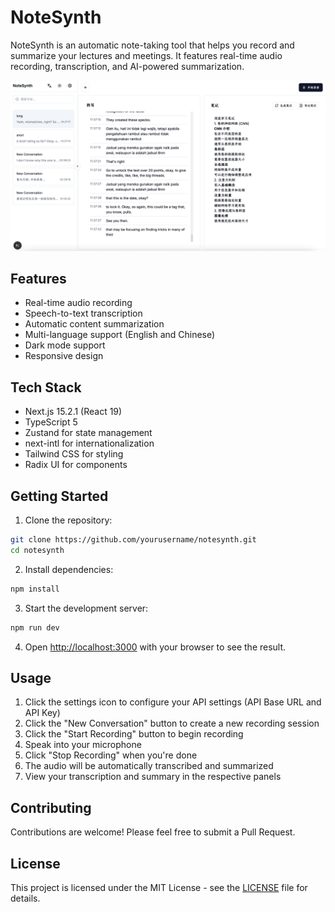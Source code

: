 # NoteSynth

NoteSynth is an automatic note-taking tool that helps you record and summarize your lectures and meetings. It features real-time audio recording, transcription, and AI-powered summarization.

![NoteSynth](img/layout.jpg)

## Features

- Real-time audio recording
- Speech-to-text transcription
- Automatic content summarization
- Multi-language support (English and Chinese)
- Dark mode support
- Responsive design

## Tech Stack

- Next.js 15.2.1 (React 19)
- TypeScript 5
- Zustand for state management
- next-intl for internationalization
- Tailwind CSS for styling
- Radix UI for components

## Getting Started

1. Clone the repository:

```bash
git clone https://github.com/yourusername/notesynth.git
cd notesynth
```

2. Install dependencies:

```bash
npm install
```

3. Start the development server:

```bash
npm run dev
```

4. Open [http://localhost:3000](http://localhost:3000) with your browser to see the result.

## Usage

1. Click the settings icon to configure your API settings (API Base URL and API Key)
2. Click the "New Conversation" button to create a new recording session
3. Click the "Start Recording" button to begin recording
4. Speak into your microphone
5. Click "Stop Recording" when you're done
6. The audio will be automatically transcribed and summarized
7. View your transcription and summary in the respective panels

## Contributing

Contributions are welcome! Please feel free to submit a Pull Request.

## License

This project is licensed under the MIT License - see the [LICENSE](LICENSE) file for details. 